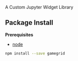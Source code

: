 A Custom Jupyter Widget Library

Package Install
---------------

**Prerequisites**
- [node](http://nodejs.org/)

```bash
npm install --save gamegrid
```
